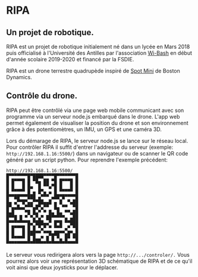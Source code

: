 # RIPA

## Un projet de robotique.

RIPA est un projet de robotique initialement né dans un lycée en Mars 2018 puis officialisé à l'Université des Antilles par l'association [Wi-Bash](http://wi-bash.fr/) en début d'année scolaire 2019-2020 et financé par la FSDIE.

RIPA est un drone terrestre quadrupède inspiré de [Spot Mini](https://www.youtube.com/watch?v=wlkCQXHEgjA) de Boston Dynamics.

## Contrôle du drone.
RIPA peut être contrôlé via une page web mobile communicant avec son programme via un serveur node.js embarqué dans le drone. L'app web permet également de visualiser la position du drone et son environnement grâce à des potentiomètres, un IMU, un GPS et une caméra 3D.

Lors du démarage de RIPA, le serveur node.js se lance sur le réseau local. Pour contrôler RIPA il suffit d'entrer l'addresse du serveur (exemple: `http://192.168.1.16:5500/`) dans un navigateur ou de scanner le QR code généré par un script python. Pour reprendre l'exemple précédent:

    http://192.168.1.16:5500/
    █▀▀▀▀▀▀▀█▀████▀▀▀▀█▀▀▀▀▀▀▀█
    █ █▀▀▀█ █ ▀█▄ ██ ▀█ █▀▀▀█ █
    █ █   █ █▄  █ ▀▀▄▀█ █   █ █
    █ ▀▀▀▀▀ █ ▄ █▀▄ ▄ █ ▀▀▀▀▀ █
    █▀▀██▀▀▀███ ▄▀▀▀ ▄██▀█▀▀▀▀█
    █▄ ▄▀▀█▀▄▄▀▀██▄▄█ ▄ █  ▀▄██
    █▀▄▄█▄▄▀▀▀▄█▀▄▀▀  █▄ ▀▀  ▀█
    █▄█    ▀█ █▄▀ ▀ █▄ █▄ ▀▀▄██
    █▀▀█ █ ▀ ▀▄▀▄▀ ██▀▀▀▀▀▄ ▄██
    █▀▀▀▀▀▀▀█▄▀███▄▄▀ █▀█ ▀▀███
    █ █▀▀▀█ █ █ ▀▄▀ ▀ ▀▀▀ ▄▀ ▀█
    █ █   █ ███▀▀ ▀▀█▄██▀▀▄█▀▄█
    █ ▀▀▀▀▀ █ █▄▄▀ █ █ ▀▄ █▀ ▀█
    ▀▀▀▀▀▀▀▀▀▀▀▀▀▀▀▀▀▀▀▀▀▀▀▀▀▀▀
 
 Le serveur vous redirigera alors vers la page `http://.../controler/.` Vous pourrez alors voir une représentation 3D schématique de RIPA et de ce qu'il voit ainsi que deux joysticks pour le déplacer.